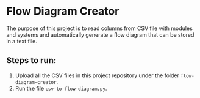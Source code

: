 # Flow Diagram Creator

The purpose of this project is to read columns from CSV file with modules and systems and automatically generate a
flow diagram that can be stored in a text file.

## Steps to run:

1. Upload all the CSV files in this project repository under the folder `flow-diagram-creator`.
2. Run the file `csv-to-flow-diagram.py`.